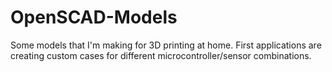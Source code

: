# OpenSCAD-Models
Some models that I'm making for 3D printing at home.  First applications are creating custom cases for different microcontroller/sensor combinations.
